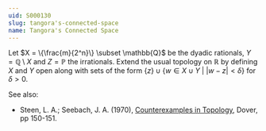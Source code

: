```yaml
---
uid: S000130
slug: tangora's-connected-space
name: Tangora's Connected Space
---
```

Let $X = \{\frac{m}{2^n}\} \subset \mathbb{Q}$ be the dyadic rationals, $Y = \mathbb{Q} \setminus X$ and $Z = \mathbb{P}$ the irrationals. Extend the usual topology on $\mathbb{R}$ by defining $X$ and $Y$ open along with sets of the form $\{z\} \cup \{w \in X \cup Y\ |\ |w-z|<\delta\}$ for $\delta > 0$.

See also:

* Steen, L. A.; Seebach, J. A. (1970), [Counterexamples in Topology](http://books.google.com/books/about/Counterexamples_in_Topology.html?id=DkEuGkOtSrUC), Dover, pp 150-151.


